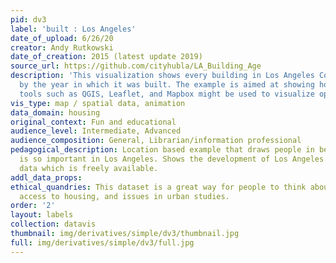 ```yaml
---
pid: dv3
label: 'built : Los Angeles'
date_of_upload: 6/26/20
creator: Andy Rutkowski
date_of_creation: 2015 (latest update 2019)
source_url: https://github.com/cityhubla/LA_Building_Age
description: 'This visualization shows every building in Los Angeles County mapped
  by the year in which it was built. The example is aimed at showing how open source
  tools such as QGIS, Leaflet, and Mapbox might be used to visualize open data. '
vis_type: map / spatial data, animation
data_domain: housing
original_context: Fun and educational
audience_level: Intermediate, Advanced
audience_composition: General, Librarian/information professional
pedagogical_description: Location based example that draws people in because housing
  is so important in Los Angeles. Shows the development of Los Angeles via building
  data which is freely available.
addl_data_props: 
ethical_quandries: This dataset is a great way for people to think about development,
  access to housing, and issues in urban studies.
order: '2'
layout: labels
collection: datavis
thumbnail: img/derivatives/simple/dv3/thumbnail.jpg
full: img/derivatives/simple/dv3/full.jpg
---
```

